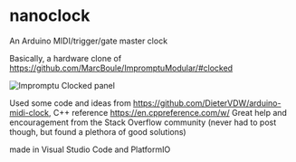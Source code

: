 # nanoclock

An Arduino MIDI/trigger/gate master clock

Basically, a hardware clone of https://github.com/MarcBoule/ImpromptuModular/#clocked

![Impromptu Clocked panel](https://library.vcvrack.com/screenshots/ImpromptuModular/Clocked.png)

Used some code and ideas from https://github.com/DieterVDW/arduino-midi-clock,
C++ reference https://en.cppreference.com/w/
Great help and encouragement from the Stack Overflow community (never had to post though, but found a plethora of good solutions)

made in Visual Studio Code and PlatformIO
